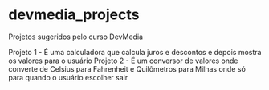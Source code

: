 # devmedia_projects
Projetos sugeridos pelo curso DevMedia

Projeto 1 - É uma calculadora que calcula juros e descontos e depois mostra os valores para o usuário
Projeto 2 - É um conversor de valores onde converte de Celsius para Fahrenheit e Quilômetros para Milhas onde só para quando o usuário escolher sair
